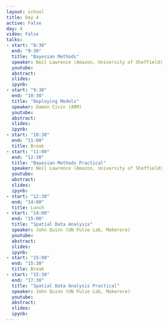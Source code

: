 ```yaml
---
layout: school
title: Day 4
active: False
day: 4
video: False
talks:
- start: "8:30"
  end: "9:30"
  title: "Bayesian Methods"
  speaker: Neil Lawrence (Amazon, University of Sheffield)
  youtube:
  abstract:
  slides:
  ipynb:
- start: "9:30"
  end: "10:30"
  title: "Deploying Models"
  speaker: Damon Civin (ARM)
  youtube:
  abstract:
  slides:
  ipynb:
- start: "10:30"
  end: "11:00"
  title: Break
- start: "11:00"
  end: "12:30"
  title: "Bayesian Methods Practical"
  speaker: Neil Lawrence (Amazon, University of Sheffield)
  youtube:
  abstract:
  slides:
  ipynb:
- start: "12:30"
  end: "14:00"
  title: Lunch
- start: "14:00"
  end: "15:00"
  title: "Spatial Data Analysis"
  speaker: John Quinn (UN Pulse Lab, Makerere)
  youtube:
  abstract:
  slides:
  ipynb:
- start: "15:00"
  end: "15:30"
  title: Break
- start: "15:30"
  end: "17:30"
  title: "Spatial Data Analysis Practical"
  speaker: John Quinn (UN Pulse Lab, Makerere)
  youtube:
  abstract:
  slides:
  ipynb:
---
```


<!-- <h4> Summer School Day 3 </h4> -->
